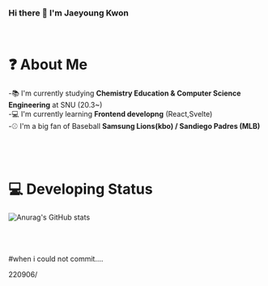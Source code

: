 ### Hi there 👋 I'm Jaeyoung Kwon

<!--
**jaylions/jaylions** is a ✨ _special_ ✨ repository because its `README.md` (this file) appears on your GitHub profile.

Here are some ideas to get you started:

- 🔭 I’m currently working on ...
- 🌱 I’m currently learning ...
- 👯 I’m looking to collaborate on ...
- 🤔 I’m looking for help with ...
- 💬 Ask me about ...
- 📫 How to reach me: ...
- 😄 Pronouns: ...
- ⚡ Fun fact: ...
-->
<br/>

# ❓ About Me

-📚 I'm currently studying <strong>Chemistry Education & Computer Science Engineering</strong> at SNU (20.3~)<br/>
-💻 I'm currently learning <strong>Frontend developng</strong> (React,Svelte)<br/>
-⚾ I'm a big fan of Baseball <strong>Samsung Lions(kbo) / Sandiego Padres (MLB)</strong>
<br></br>
<br></br>
# 💻 Developing Status

![Anurag's GitHub stats](https://github-readme-stats.vercel.app/api?username=jaylions&show_icons=true&theme=radical)
<br></br>
<br></br>

#when i could not commit....

220906/
